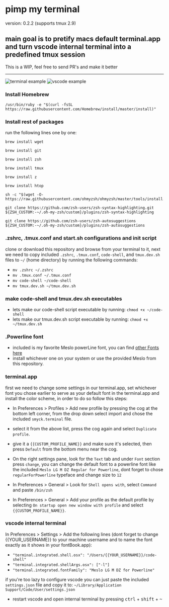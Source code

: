 # pimp my terminal

version: 0.2.2 (supports tmux 2.9)

## main goal is to pretify macs default terminal.app and turn vscode internal terminal into a predefined tmux session

This is a WIP, feel free to send PR's and make it better

---

![terminal example](http://res.cloudinary.com/domusnetwork/image/upload/v1504856413/Screenshot_2017-09-08_10.35.54.png)
![vscode example](http://res.cloudinary.com/domusnetwork/image/upload/v1504856690/Screenshot_2017-09-08_10.43.47_2.png)

### Install Homebrew

```shell
/usr/bin/ruby -e "$(curl -fsSL https://raw.githubusercontent.com/Homebrew/install/master/install)"
```

### Install rest of packages

run the following lines one by one:

```shell
brew install wget

brew install git

brew install zsh

brew install tmux

brew install z

brew install htop

sh -c "$(wget -O- https://raw.githubusercontent.com/ohmyzsh/ohmyzsh/master/tools/install.sh)"

git clone https://github.com/zsh-users/zsh-syntax-highlighting.git ${ZSH_CUSTOM:-~/.oh-my-zsh/custom}/plugins/zsh-syntax-highlighting

git clone https://github.com/zsh-users/zsh-autosuggestions ${ZSH_CUSTOM:-~/.oh-my-zsh/custom}/plugins/zsh-autosuggestions
```

### .zshrc, .tmux.conf and start.sh configurations and init script

clone or download this repository and browse from your terminal to it,
next we need to copy included `.zshrc`, `.tmux.conf`, `code-shell`, and `tmux.dev.sh` files to `~/` (home directory)
by running the following commands:

- `mv .zshrc ~/.zshrc`
- `mv .tmux.conf ~/.tmux.conf`
- `mv code-shell ~/code-shell`
- `mv tmux.dev.sh ~/tmux.dev.sh`

### make code-shell and tmux.dev.sh executables

- lets make our code-shell script executable by running: `chmod +x ~/code-shell`
- lets make our tmux.dev.sh script executable by running: `chmod +x ~/tmux.dev.sh`

### .Powerline font

- included is my favorite Meslo powerLine font, you can find [other Fonts here](https://github.com/powerline/fonts)
- install whichever one on your system or use the provided Meslo from this repository.

### terminal.app

first we need to change some settings in our terminal.app, set whichever font you chose earlier to serve as your default font in the terminal.app and install the color scheme, in order to do so follow this steps:

- In Preferences > Profiles > Add new profile by pressing the cog at the bottom left corner, from the drop down select import and chose the included `smyck.terminal` file.

- select it from the above list, press the cog again and select `Duplicate profile`.

- give it a `{{CUSTOM_PROFILE_NAME}}` and make sure it's selected, then press `Default` from the bottom menu near the cog.

- On the right settings pane, look for the `Text` tab and under `Font` section press `change`, you can change the default font to a powerline font like the included `Meslo LG M DZ Regular for Powerline`, dont forget to chose `regularForPowerline` typeface and change size to `12`

- In Preferences > General > Look for `Shell opens with`, select `Command` and paste `/bin/zsh`

- In Preferences > General > Add your profile as the default profile by selecting `On startup open new window with profile` and select `{{CUSTOM_PROFILE_NAME}}`.

### vscode internal terminal

In Preferences > Settings > Add the following lines (dont forget to change {{YOUR_USERNAME}} to your machine username and to name the font exactly as it shows in your fontBook.app):

- `"terminal.integrated.shell.osx": "/Users/{{YOUR_USERNAME}}/code-shell"`
- `"terminal.integrated.shellArgs.osx": ["-l"]`
- `"terminal.integrated.fontFamily": "Meslo LG M DZ for Powerline"`

if you're too lazy to configure vscode you can just paste the included `settings.json` file and copy it to: `~/Library/Application Support/Code/User/settings.json`

- restart vscode and open internal terminal by pressing <kbd>ctrl</kbd> + <kbd>shift</kbd> + <kbd>~</kbd>
